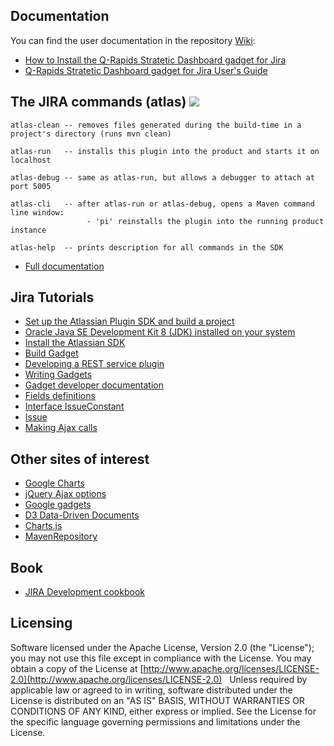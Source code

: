## Documentation

You can find the user documentation in the repository [Wiki](https://github.com/q-rapids/qrapids-dashboard-jira-gadget/wiki):
* [How to Install the Q-Rapids Stratetic Dashboard gadget for Jira](https://github.com/q-rapids/qrapids-dashboard-jira-gadget/wiki/How-to-Install-the-Q-Rapids-Stratetic-Dashboard-gadget-for-Jira)
* [Q-Rapids Stratetic Dashboard gadget for Jira User's Guide](https://github.com/q-rapids/qrapids-dashboard-jira-gadget/wiki/Q-Rapids-Stratetic-Dashboard-gadget-for-Jira-User-Guide)

## The JIRA commands (atlas) ![](https://img.shields.io/badge/License-Apache2.0-blue.svg)
```console
atlas-clean -- removes files generated during the build-time in a project's directory (runs mvn clean)
```
```console
atlas-run   -- installs this plugin into the product and starts it on localhost
```
```console
atlas-debug -- same as atlas-run, but allows a debugger to attach at port 5005
```
```console
atlas-cli   -- after atlas-run or atlas-debug, opens a Maven command line window:
                 - 'pi' reinstalls the plugin into the running product instance
```
```console
atlas-help  -- prints description for all commands in the SDK
```
- [Full documentation](https://developer.atlassian.com/display/DOCS/Introduction+to+the+Atlassian+Plugin+SDK)

## Jira Tutorials
- [Set up the Atlassian Plugin SDK and build a project](https://developer.atlassian.com/server/framework/atlassian-sdk/set-up-the-atlassian-plugin-sdk-and-build-a-project/)
- [Oracle Java SE Development Kit 8 (JDK) installed on your system](https://www.oracle.com/technetwork/java/javase/downloads/jdk8-downloads-2133151.html)
- [Install the Atlassian SDK](https://developer.atlassian.com/server/framework/atlassian-sdk/install-the-atlassian-sdk-on-a-windows-system/)
- [Build Gadget](https://developer.atlassian.com/server/jira/platform/writing-gadgets-for-jira/)
- [Developing a REST service plugin](https://developer.atlassian.com/server/framework/atlassian-sdk/developing-a-rest-service-plugin/)
- [Writing Gadgets](https://developers.google.com/gadgets/docs/gs)
- [Gadget developer documentation](https://developer.atlassian.com/server/framework/gadgets/)
- [Fields definitions](https://developer.atlassian.com/server/framework/gadgets/field-definitions/)
- [Interface IssueConstant](https://docs.atlassian.com/software/jira/docs/api/7.1.2/com/atlassian/jira/issue/IssueConstant.html)
- [Issue](https://docs.atlassian.com/DAC/javadoc/jira/reference/com/atlassian/jira/issue/Issue.html)
- [Making Ajax calls](https://developer.atlassian.com/server/framework/gadgets/making-ajax-calls/)

## Other sites of interest
- [Google Charts](https://google-developers.appspot.com/chart/)
- [jQuery Ajax options](http://api.jquery.com/jQuery.ajax/#options)
- [Google gadgets](https://developers.google.com/gadgets/)
- [D3 Data-Driven Documents](https://d3js.org/)
- [Charts.js](https://www.chartjs.org/)
- [MavenRepository](https://mvnrepository.com/)

## Book
- [JIRA Development cookbook](http://file.allitebooks.com/20180506/JIRA%20Development%20Cookbook%20-%20Third%20Edition.pdf)

## Licensing

Software licensed under the Apache License, Version 2.0 (the "License"); you may not use this file except in compliance with the License. You may obtain a copy of the License at [http://www.apache.org/licenses/LICENSE-2.0](http://www.apache.org/licenses/LICENSE-2.0)
 
Unless required by applicable law or agreed to in writing, software distributed under the License is distributed on an "AS IS" BASIS,
WITHOUT WARRANTIES OR CONDITIONS OF ANY KIND, either express or implied. See the License for the specific language governing permissions and limitations under the License.

